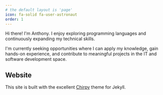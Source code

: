```yaml
---
# the default layout is 'page'
icon: fa-solid fa-user-astronaut
order: 1
---
```


Hi there! I'm Anthony. I enjoy exploring programming languages and continuously expanding my technical skills.

I'm currently seeking opportunities where I can apply my knowledge, gain hands-on experience, and contribute to meaningful projects in the IT and software development space.

## Website
This site is built with the excellent [Chirpy](https://github.com/cotes2020/jekyll-theme-chirpy) theme for Jekyll.

<!-- >> Add Markdown syntax content to file `_tabs/about.md`{: .filepath } and it will show up on this page.
{: .prompt-tip } -->
